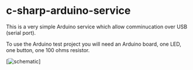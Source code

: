 c-sharp-arduino-service
========================

This is a very simple Arduino service which allow comminucation over USB (serial port).

To use the Arduino test project you will need an Arduino board, one LED, one button, one 100 ohms resistor.

[![schematic](https://github.com/sebastienjouhans/c-sharp-arduino-service/blob/master/fritzing-schematic/schematic_bb.jpg)]
